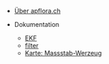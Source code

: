 <!-- docs/_sidebar.md -->

* [Über apflora.ch](README.md)

* Dokumentation
  * [EKF](./docs/ekf.md)
  * [filter](./docs/filter.md)
  * [Karte: Massstab-Werzeug](./docs/mapScaleControl.md)